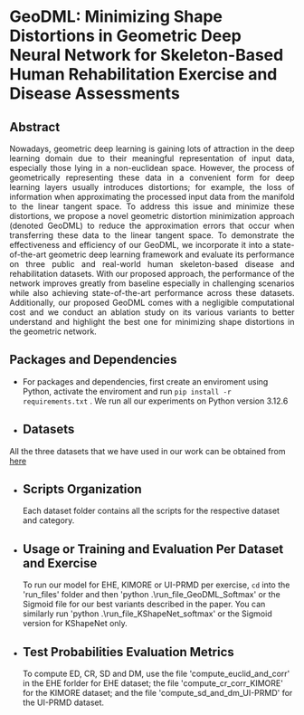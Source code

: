 # **GeoDML: Minimizing Shape Distortions in Geometric Deep Neural Network for Skeleton-Based Human Rehabilitation Exercise and Disease Assessments** 

## Abstract
<div style="text-align: justify"> 
Nowadays, geometric deep learning is gaining lots of attraction in the deep learning domain due to their meaningful representation of input data, especially those lying in a non-euclidean space. However, the process of geometrically representing these data in a convenient form for deep learning layers usually introduces distortions; for example, the loss of information when approximating the processed input data from the manifold to the linear tangent space. To address this issue and minimize these distortions, we propose a novel geometric distortion minimization approach (denoted GeoDML) to reduce the approximation errors that occur when transferring these data to the linear tangent space. To demonstrate the effectiveness and efficiency of our GeoDML, we incorporate it into a state-of-the-art geometric deep learning framework and evaluate its performance on three public and real-world human skeleton-based disease and rehabilitation datasets. With our proposed approach, the performance of the network improves greatly from baseline especially in challenging scenarios while also achieving state-of-the-art performance across these datasets. Additionally, our proposed GeoDML comes with a negligible computational cost and we conduct an ablation study on its various variants to better understand and highlight the best one for minimizing shape distortions in the geometric network.
</div>

## Packages and Dependencies
- For packages and dependencies, first create an enviroment using Python, activate the enviroment and run `pip install -r requirements.txt` . We run all our experiments on Python version 3.12.6

- ## Datasets 
 All the three datasets that we have used in our work can be obtained from [here](https://github.com/bruceyo/EGCN/tree/master) 

 - ## Scripts Organization
   Each dataset folder contains all the scripts for the respective dataset and category.

- ## Usage or Training and Evaluation Per Dataset and Exercise 
  To run our model for EHE, KIMORE or UI-PRMD per exercise, `cd` into the 'run_files' folder and then  'python .\run_file_GeoDML_Softmax' or the Sigmoid file for our best variants described in the paper. You can similarly run 'python .\run_file_KShapeNet_softmax' or the Sigmoid version for KShapeNet only.
  
- ## Test Probabilities Evaluation Metrics
  To compute ED, CR, SD and DM, use the file 'compute_euclid_and_corr' in the EHE forlder for EHE dataset; the file 'compute_cr_corr_KIMORE' for the KIMORE dataset; and the file 'compute_sd_and_dm_UI-PRMD' for the UI-PRMD dataset.  
    
    
